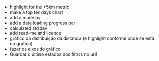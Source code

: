 - highlight for the +5km metric
- make a top ten days chart
- add a made by
- add a data loading progress bar
- calculated std dev
- add read-me and licence
- gráfico da distribuição da distancia (e highlight conforme onde se está no gráfico)
- fazer os eixos do gráfico
- Guardar o último estados dos filtros no url!